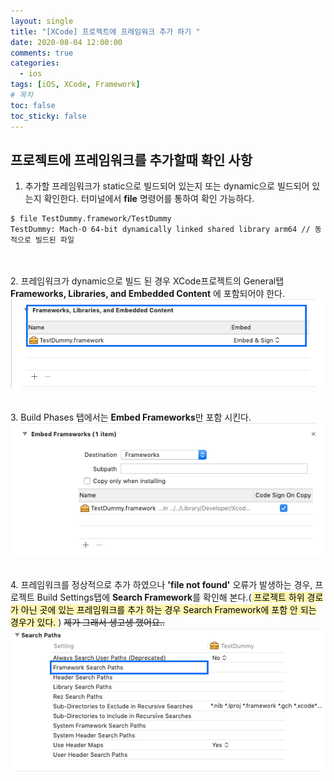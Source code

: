 ```yaml
---
layout: single
title: "[XCode] 프로젝트에 프레임워크 추가 하기 "
date: 2020-08-04 12:00:00
comments: true
categories:
  - ios
tags: [iOS, XCode, Framework]
# 목차
toc: false
toc_sticky: false
---
```

## 프로젝트에 프레임워크를 추가할때 확인 사항

1. 추가할 프레임워크가 static으로 빌드되어 있는지 또는 dynamic으로 빌드되어 있는지 확인한다. 터미널에서 **file** 명령어를 통하여 확인 가능하다.  
```
$ file TestDummy.framework/TestDummy
TestDummy: Mach-O 64-bit dynamically linked shared library arm64 // 동적으로 빌드된 파일
```  
<br/><br/>
2. 프레임워크가 dynamic으로 빌드 된 경우 XCode프로젝트의 General탭 **Frameworks, Libraries, and Embedded Content** 에 포함되어야 한다.  
![Embedded](https://raw.githubusercontent.com/yepark/yepark.github.io/master/assets/images/screen_shot_20200805_2.png)  
<br/><br/>
3. Build Phases 탭에서는 **Embed Frameworks**만 포함 시킨다.  
![Embedded](https://raw.githubusercontent.com/yepark/yepark.github.io/master/assets/images/screen_shot_20200805_4.png)  
<br/><br/>
4. 프레임워크를 정상적으로 추가 하였으나 **'file not found'** 오류가 발생하는 경우, 프로젝트 Build Settings탭에 **Search Framework**를 확인해 본다.(<mark  style='background-color: #fff5b1'> 프로젝트 하위 경로가 아닌 곳에 있는 프레임워크를 추가 하는 경우 Search Framework에 포함 안 되는 경우가 있다. </mark>) ~~제가 그래서 생고생 했어요..~~  
![Embedded](https://raw.githubusercontent.com/yepark/yepark.github.io/master/assets/images/screen_shot_20200805_1.png)
